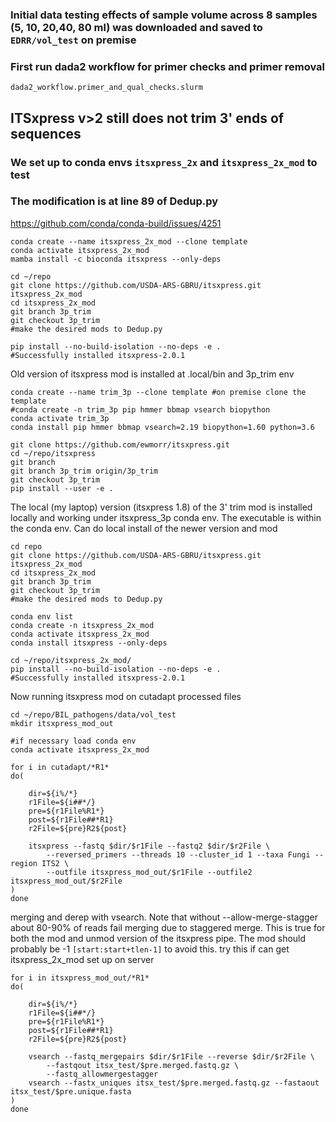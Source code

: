

### Initial data testing effects of sample volume across 8 samples (5, 10, 20,40, 80 ml) was downloaded and saved to `EDRR/vol_test` on premise
### First run dada2 workflow for primer checks and primer removal
```
dada2_workflow.primer_and_qual_checks.slurm
```
## ITSxpress v>2 **still** does not trim 3' ends of sequences
### We set up to conda envs `itsxpress_2x` and `itsxpress_2x_mod` to test
### The modification is at line 89 of Dedup.py
https://github.com/conda/conda-build/issues/4251
```
conda create --name itsxpress_2x_mod --clone template
conda activate itsxpress_2x_mod
mamba install -c bioconda itsxpress --only-deps

cd ~/repo
git clone https://github.com/USDA-ARS-GBRU/itsxpress.git itsxpress_2x_mod
cd itsxpress_2x_mod
git branch 3p_trim
git checkout 3p_trim
#make the desired mods to Dedup.py

pip install --no-build-isolation --no-deps -e .
#Successfully installed itsxpress-2.0.1
```
 Old version of itsxpress mod is installed at .local/bin and 3p_trim env
```
conda create --name trim_3p --clone template #on premise clone the template
#conda create -n trim_3p pip hmmer bbmap vsearch biopython
conda activate trim_3p
conda install pip hmmer bbmap vsearch=2.19 biopython=1.60 python=3.6

git clone https://github.com/ewmorr/itsxpress.git
cd ~/repo/itsxpress
git branch
git branch 3p_trim origin/3p_trim
git checkout 3p_trim
pip install --user -e .
```
The local (my laptop) version (itsxpress 1.8) of the 3' trim mod is installed locally and working under itsxpress_3p conda env. The executable is within the conda env. Can do local install of the newer version and mod
``` 
cd repo
git clone https://github.com/USDA-ARS-GBRU/itsxpress.git itsxpress_2x_mod
cd itsxpress_2x_mod
git branch 3p_trim
git checkout 3p_trim
#make the desired mods to Dedup.py

conda env list
conda create -n itsxpress_2x_mod 
conda activate itsxpress_2x_mod
conda install itsxpress --only-deps

cd ~/repo/itsxpress_2x_mod/
pip install --no-build-isolation --no-deps -e .
#Successfully installed itsxpress-2.0.1
```
Now running itsxpress mod on cutadapt processed files
```
cd ~/repo/BIL_pathogens/data/vol_test
mkdir itsxpress_mod_out

#if necessary load conda env
conda activate itsxpress_2x_mod

for i in cutadapt/*R1*
do(

    dir=${i%/*}
    r1File=${i##*/}
    pre=${r1File%R1*}
    post=${r1File##*R1}
    r2File=${pre}R2${post}

    itsxpress --fastq $dir/$r1File --fastq2 $dir/$r2File \
        --reversed_primers --threads 10 --cluster_id 1 --taxa Fungi --region ITS2 \
        --outfile itsxpress_mod_out/$r1File --outfile2 itsxpress_mod_out/$r2File
)
done
```
merging and derep with vsearch. Note that without --allow-merge-stagger about 80-90% of reads fail merging due to staggered merge. This is true for both the mod and unmod version of the itsxpress pipe. The mod should probably be -1 `[start:start+tlen-1]` to avoid this. try this if can get itsxpress_2x_mod set up on server
```
for i in itsxpress_mod_out/*R1*
do(

    dir=${i%/*}
    r1File=${i##*/}
    pre=${r1File%R1*}
    post=${r1File##*R1}
    r2File=${pre}R2${post}

    vsearch --fastq_mergepairs $dir/$r1File --reverse $dir/$r2File \
        --fastqout itsx_test/$pre.merged.fastq.gz \
        --fastq_allowmergestagger
    vsearch --fastx_uniques itsx_test/$pre.merged.fastq.gz --fastaout itsx_test/$pre.unique.fasta
)
done

